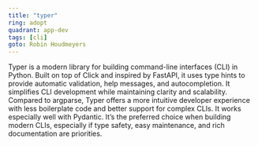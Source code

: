 ```yaml
---
title: "typer"
ring: adopt
quadrant: app-dev
tags: [cli]
goto: Robin Houdmeyers
---
```


Typer is a modern library for building command-line interfaces (CLI) in Python. Built on top of Click and inspired by FastAPI, it uses type hints to provide automatic validation, help messages, and autocompletion. It simplifies CLI development while maintaining clarity and scalability. Compared to argparse, Typer offers a more intuitive developer experience with less boilerplate code and better support for complex CLIs. It works especially well with Pydantic. It’s the preferred choice when building modern CLIs, especially if type safety, easy maintenance, and rich documentation are priorities.

